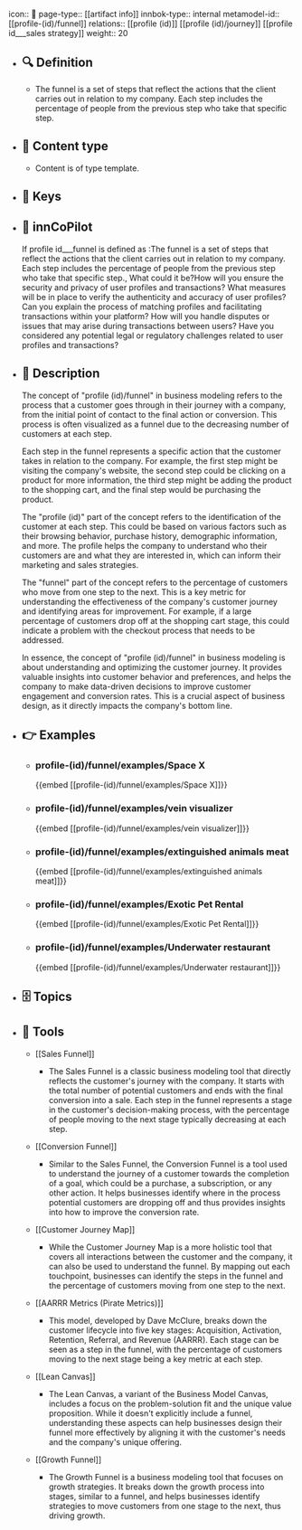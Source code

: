 icon:: 🧿
page-type:: [[artifact info]]
innbok-type:: internal
metamodel-id:: [[profile-(id)/funnel]]
relations:: [[profile (id)]] [[profile (id)/journey]] [[profile id___sales strategy]]
weight:: 20

- ## 🔍 Definition
  - The funnel is a set of steps that reflect the actions that the client carries out in relation to my company. Each step includes the percentage of people from the previous step who take that specific step.
- ## 📰 Content type 
  - Content is of type template.
  
- ## 🔑 Keys
  
- ## 🤖 innCoPilot
  If profile id___funnel is defined as :The funnel is a set of steps that reflect the actions that the client carries out in relation to my company. Each step includes the percentage of people from the previous step who take that specific step., What could it be?How will you ensure the security and privacy of user profiles and transactions?
  What measures will be in place to verify the authenticity and accuracy of user profiles?
  Can you explain the process of matching profiles and facilitating transactions within your platform?
  How will you handle disputes or issues that may arise during transactions between users?
  Have you considered any potential legal or regulatory challenges related to user profiles and transactions?
- ## 📖 Description
  The concept of "profile (id)/funnel" in business modeling refers to the process that a customer goes through in their journey with a company, from the initial point of contact to the final action or conversion. This process is often visualized as a funnel due to the decreasing number of customers at each step.
  
  Each step in the funnel represents a specific action that the customer takes in relation to the company. For example, the first step might be visiting the company's website, the second step could be clicking on a product for more information, the third step might be adding the product to the shopping cart, and the final step would be purchasing the product.
  
  The "profile (id)" part of the concept refers to the identification of the customer at each step. This could be based on various factors such as their browsing behavior, purchase history, demographic information, and more. The profile helps the company to understand who their customers are and what they are interested in, which can inform their marketing and sales strategies.
  
  The "funnel" part of the concept refers to the percentage of customers who move from one step to the next. This is a key metric for understanding the effectiveness of the company's customer journey and identifying areas for improvement. For example, if a large percentage of customers drop off at the shopping cart stage, this could indicate a problem with the checkout process that needs to be addressed.
  
  In essence, the concept of "profile (id)/funnel" in business modeling is about understanding and optimizing the customer journey. It provides valuable insights into customer behavior and preferences, and helps the company to make data-driven decisions to improve customer engagement and conversion rates. This is a crucial aspect of business design, as it directly impacts the company's bottom line.
- ## 👉 Examples
  - ### profile-(id)/funnel/examples/Space X
    {{embed [[profile-(id)/funnel/examples/Space X]]}}
  - ### profile-(id)/funnel/examples/vein visualizer
    {{embed [[profile-(id)/funnel/examples/vein visualizer]]}}
  - ### profile-(id)/funnel/examples/extinguished animals meat
    {{embed [[profile-(id)/funnel/examples/extinguished animals meat]]}}
  - ### profile-(id)/funnel/examples/Exotic Pet Rental
    {{embed [[profile-(id)/funnel/examples/Exotic Pet Rental]]}}
  - ### profile-(id)/funnel/examples/Underwater restaurant
    {{embed [[profile-(id)/funnel/examples/Underwater restaurant]]}}
  
- ## 🗄️ Topics
  
- ## 🧰 Tools
  - [[Sales Funnel]]
    - The Sales Funnel is a classic business modeling tool that directly reflects the customer's journey with the company. It starts with the total number of potential customers and ends with the final conversion into a sale. Each step in the funnel represents a stage in the customer's decision-making process, with the percentage of people moving to the next stage typically decreasing at each step.
  
  - [[Conversion Funnel]]
    - Similar to the Sales Funnel, the Conversion Funnel is a tool used to understand the journey of a customer towards the completion of a goal, which could be a purchase, a subscription, or any other action. It helps businesses identify where in the process potential customers are dropping off and thus provides insights into how to improve the conversion rate.
  
  - [[Customer Journey Map]]
    - While the Customer Journey Map is a more holistic tool that covers all interactions between the customer and the company, it can also be used to understand the funnel. By mapping out each touchpoint, businesses can identify the steps in the funnel and the percentage of customers moving from one step to the next.
  
  - [[AARRR Metrics (Pirate Metrics)]]
    - This model, developed by Dave McClure, breaks down the customer lifecycle into five key stages: Acquisition, Activation, Retention, Referral, and Revenue (AARRR). Each stage can be seen as a step in the funnel, with the percentage of customers moving to the next stage being a key metric at each step.
  
  - [[Lean Canvas]]
    - The Lean Canvas, a variant of the Business Model Canvas, includes a focus on the problem-solution fit and the unique value proposition. While it doesn't explicitly include a funnel, understanding these aspects can help businesses design their funnel more effectively by aligning it with the customer's needs and the company's unique offering. 
  
  - [[Growth Funnel]]
    - The Growth Funnel is a business modeling tool that focuses on growth strategies. It breaks down the growth process into stages, similar to a funnel, and helps businesses identify strategies to move customers from one stage to the next, thus driving growth.
